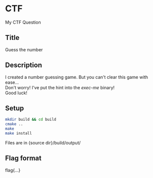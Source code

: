 # CTF
My CTF Question

## Title
Guess the number

## Description
I created a number guessing game. But you can't clear this game with ease...  
Don't worry! I've put the hint into the *exec-me* binary!  
Good luck!

## Setup

```sh
mkdir build && cd build
cmake ..
make
make install
```

Files are in {source dir}/build/output/

## Flag format
flag{...}
